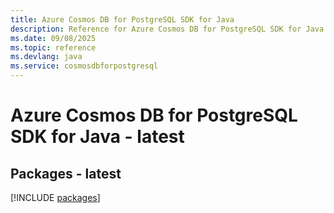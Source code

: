 ```yaml
---
title: Azure Cosmos DB for PostgreSQL SDK for Java
description: Reference for Azure Cosmos DB for PostgreSQL SDK for Java
ms.date: 09/08/2025
ms.topic: reference
ms.devlang: java
ms.service: cosmosdbforpostgresql
---
```

# Azure Cosmos DB for PostgreSQL SDK for Java - latest
## Packages - latest
[!INCLUDE [packages](cosmos-db-for-postgresql-index.md)]
